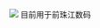[![](https://jitpack.io/v/zhibin35/ThirtyParty.svg)](https://jitpack.io/#zhibin35/ThirtyParty)
目前用于前珠江数码
